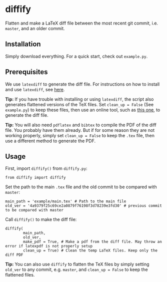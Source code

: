 # diffify
Flatten and make a LaTeX diff file between the most recent git commit, i.e. `master`, and an older commit.

## Installation
Simply download everything. For a quick start, check out `example.py`.

## Prerequisites 
We use `latexdiff` to generate the diff file. For instructions on how to install and use `latexdiff`, see [here](https://www.overleaf.com/learn/latex/Articles/Using_Latexdiff_For_Marking_Changes_To_Tex_Documents).

**Tip:** If you have trouble with installing or using `latexdiff`, the script also generates flattened versions of the TeX files. Set `clean_up = False` (See `example.py`) to keep these files, then use an online tool, such as [this one](https://3142.nl/latex-diff/), to generate the diff file. 

**Tip:** You will also need `pdflatex` and `bibtex` to compile the PDF of the diff file. You probably have them already. But if for some reason they are not working properly, simply set `clean_up = False` to keep the `.tex` file, then use a different method to generate the PDF.

## Usage

First, import `diffify()` from `diffify.py`:
```
from diffify import diffify
```
Set the path to the main `.tex` file and the old commit to be compared with `master`:
```
main_path = 'example/main.tex' # Path to the main file
old_ver = '4a9379f25c69ce2a0879f76198f3d78239e3fd30' # previous commit to be compared with master
```
Call `diffify()` to make the diff file: 
```
diffify(
        main_path,
        old_ver,
        make_pdf = True, # Make a pdf from the diff file. May throw an error if latexpdf is not properly setup
        clean_up = True) # Clean the temp LaTeX files. Keep only the diff PDF
```
**Tip:** You can also use ``diffify`` to flatten the TeX files by simply setting `old_ver` to any commit, e.g. `master`, and `clean_up = False` to keep the flattened files.


